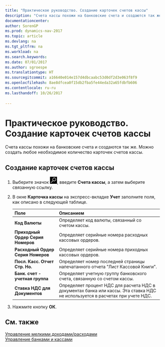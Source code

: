 ```yaml
---
title: "Практическое руководство. Создание карточек счетов кассы"
description: "Счета кассы похожи на банковские счета и создаются так же. Можно создать любое необходимое количество карточек счетов кассы."
documentationcenter: 
author: SorenGP
ms.prod: dynamics-nav-2017
ms.topic: article
ms.devlang: na
ms.tgt_pltfrm: na
ms.workload: na
ms.search.keywords: 
ms.date: 07/01/2017
ms.author: sgroespe
ms.translationtype: HT
ms.sourcegitcommit: a16640e014e157d4dbcaabc53d0df2d3e063f8f9
ms.openlocfilehash: 8ae8dfcea0f15db2fba5fe44eda32a65fdbfb606
ms.contentlocale: ru-ru
ms.lasthandoff: 10/26/2017

---
```

# <a name="how-to-create-cash-account-cards"></a>Практическое руководство. Создание карточек счетов кассы
Счета кассы похожи на банковские счета и создаются так же. Можно создать любое необходимое количество карточек счетов кассы.  

## <a name="to-create-a-cash-account-card"></a>Создание карточек счетов кассы  

1.  Выберите значок ![Поиск страницы или отчета](../../media/ui-search/search_small.png "Значок поиска страницы или отчета"), введите **Счета кассы**, а затем выберите связанную ссылку.  
2.  В окне **Карточка кассы** на экспресс-вкладке **Учет** заполните поля, как описано в следующей таблице.  

    |Поле|Описанием|  
    |---------------------------------|---------------------------------------|  
    |**Код Валюты**|Определяет код валюты, связанный со счетом кассы.|  
    |**Приходный Ордер Серия Номеров**|Определяет серийные номера расходных кассовых ордеров.|  
    |**Расходный Ордер Серия Номеров**|Определяет серийные номера приходных кассовых ордеров.|  
    |**Посл. Касс. Отчет Стр. Но.**|Определяет номер последней страницы напечатанного отчета "Лист Кассовой Книги".|  
    |**Банк. счет - учетная группа**|Определяет учетную группу банковского счета, связанную со счетом кассы.|  
    |**Ставка НДС для Документов**|Определяет процент НДС для расчета НДС в документах банка или кассы. Эта ставка НДС не используется в расчетах при учете НДС.|  

3.  Нажмите кнопку **ОК**.  

## <a name="see-also"></a>См. также  
 [Управление мелкими доходами/расходами](petty-cash-management.md)   
 [Управление банками и кассами](bank-and-cash-management.md)

